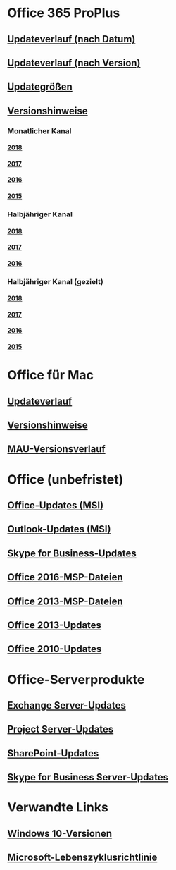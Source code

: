 # Office 365 ProPlus
## [Updateverlauf (nach Datum)](update-history-office365-proplus-by-date.md)
## [Updateverlauf (nach Version)](update-history-office365-proplus-by-version.md)
## [Updategrößen](download-sizes-office365-proplus-updates.md)

## [Versionshinweise](release-notes-office365-proplus.md)

### Monatlicher Kanal
#### [2018](monthly-channel-2018.md)
#### [2017](monthly-channel-2017.md)
#### [2016](monthly-channel-2016.md)
#### [2015](monthly-channel-2015.md)

### Halbjähriger Kanal
#### [2018](semi-annual-channel-2018.md)
#### [2017](semi-annual-channel-2017.md)
#### [2016](semi-annual-channel-2016.md)

### Halbjähriger Kanal (gezielt)
#### [2018](semi-annual-channel-targeted-2018.md)
#### [2017](semi-annual-channel-targeted-2017.md)
#### [2016](semi-annual-channel-targeted-2016.md)
#### [2015](semi-annual-channel-targeted-2015.md)

# Office für Mac
## [Updateverlauf](update-history-office-for-mac.md)
## [Versionshinweise](release-notes-office-for-mac.md)
## [MAU-Versionsverlauf](release-history-microsoft-autoupdate.md)

# Office (unbefristet)
## [Office-Updates (MSI)](office-updates-msi.md)
## [Outlook-Updates (MSI)](outlook-updates-msi.md)
## [Skype for Business-Updates](https://technet.microsoft.com/office/dn788954.aspx)
## [Office 2016-MSP-Dateien](msp-files-office-2016.md)
## [Office 2013-MSP-Dateien](msp-files-office-2013.md)
## [Office 2013-Updates](update-history-office-2013.md)
## [Office 2010-Updates](update-history-office-2010-click-to-run.md)

# Office-Serverprodukte
## [Exchange Server-Updates](https://technet.microsoft.com/library/hh135098(v=exchg.150).aspx)
## [Project Server-Updates](project-server-updates.md)
## [SharePoint-Updates](sharepoint-updates.md)
## [Skype for Business Server-Updates](https://technet.microsoft.com/office/dn788954.aspx)

# Verwandte Links
## [Windows 10-Versionen](https://www.microsoft.com/itpro/windows-10/release-information)
## [Microsoft-Lebenszyklusrichtlinie](https://support.microsoft.com/lifecycle)


